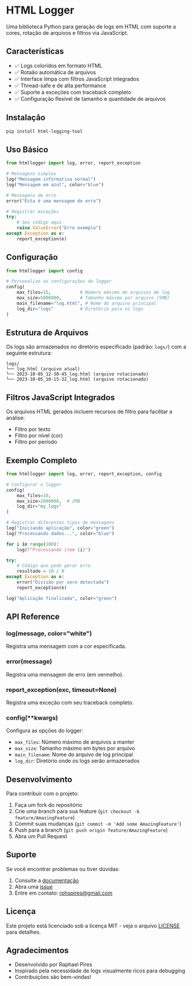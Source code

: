 # HTML Logger

Uma biblioteca Python para geração de logs em HTML com suporte a cores, rotação de arquivos e filtros via JavaScript.

## Características

- ✅ Logs coloridos em formato HTML
- ✅ Rotaão automática de arquivos
- ✅ Interface limpa com filtros JavaScript integrados
- ✅ Thread-safe e de alta performance
- ✅ Suporte a exceções com traceback completo
- ✅ Configuração flexível de tamanho e quantidade de arquivos

## Instalação

```bash
pip install html-logging-tool
```

## Uso Básico

```python
from htmllogger import log, error, report_exception

# Mensagens simples
log("Mensagem informativa normal")
log("Mensagem em azul", color="blue")

# Mensagens de erro
error("Esta é uma mensagem de erro")

# Registrar exceções
try:
    # Seu código aqui
    raise ValueError("Erro exemplo")
except Exception as e:
    report_exception(e)
```

## Configuração

```python
from htmllogger import config

# Personalize as configurações do logger
config(
    max_files=15,           # Número máximo de arquivos de log
    max_size=5000000,       # Tamanho máximo por arquivo (5MB)
    main_filename="log.html", # Nome do arquivo principal
    log_dir="logs"          # Diretório para os logs
)
```

## Estrutura de Arquivos

Os logs são armazenados no diretório especificado (padrão: `logs/`) com a seguinte estrutura:

```
logs/
└── log.html (arquivo atual)
└── 2023-10-05_12-30-45_log.html (arquivo rotacionado)
└── 2023-10-05_10-15-32_log.html (arquivo rotacionado)
```

## Filtros JavaScript Integrados

Os arquivos HTML gerados incluem recursos de filtro para facilitar a análise:

- Filtro por texto
- Filtro por nível (cor)
- Filtro por período

## Exemplo Completo

```python
from htmllogger import log, error, report_exception, config

# Configurar o logger
config(
    max_files=10,
    max_size=2000000,  # 2MB
    log_dir="my_logs"
)

# Registrar diferentes tipos de mensagens
log("Iniciando aplicação", color="green")
log("Processando dados...", color="blue")

for i in range(100):
    log(f"Processando item {i}")

try:
    # Código que pode gerar erro
    resultado = 10 / 0
except Exception as e:
    error("Divisão por zero detectada")
    report_exception(e)

log("Aplicação finalizada", color="green")
```

## API Reference

### log(message, color="white")
Registra uma mensagem com a cor especificada.

### error(message)
Registra uma mensagem de erro (em vermelho).

### report_exception(exc, timeout=None)
Registra uma exceção com seu traceback completo.

### config(**kwargs)
Configura as opções do logger:
- `max_files`: Número máximo de arquivos a manter
- `max_size`: Tamanho máximo em bytes por arquivo
- `main_filename`: Nome do arquivo de log principal
- `log_dir`: Diretório onde os logs serão armazenados

## Desenvolvimento

Para contribuir com o projeto:

1. Faça um fork do repositório
2. Crie uma branch para sua feature (`git checkout -b feature/AmazingFeature`)
3. Commit suas mudanças (`git commit -m 'Add some AmazingFeature'`)
4. Push para a branch (`git push origin feature/AmazingFeature`)
5. Abra um Pull Request

## Suporte

Se você encontrar problemas ou tiver dúvidas:

1. Consulte a [documentação](https://github.com/rphpires/html-logger)
2. Abra uma [issue](https://github.com/rphpires/html-logger/issues)
3. Entre em contato: rphspires@gmail.com

## Licença

Este projeto está licenciado sob a licença MIT - veja o arquivo [LICENSE](LICENSE) para detalhes.

## Agradecimentos

- Desenvolvido por Raphael Pires
- Inspirado pela necessidade de logs visualmente ricos para debugging
- Contribuições são bem-vindas!